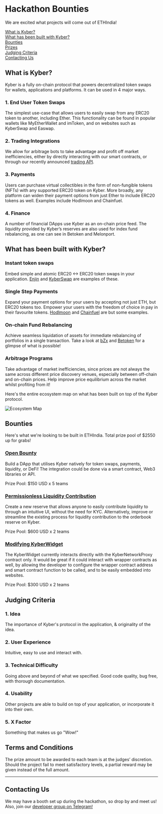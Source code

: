 # Hackathon Bounties

We are excited what projects will come out of ETHIndia!

<!-- Table Of Contents-->
[What is Kyber?](#what-is-kyber)<br>
[What has been built with Kyber?](#what-has-been-built-with-kyber)<br>
[Bounties](#bounties)<br>
[Prizes](#prizes)<br>
[Judging Criteria](#judging-criteria)<br>
[Contacting Us](#contacting-us)

## What is Kyber?

Kyber is a fully on-chain protocol that powers decentralized token swaps for wallets, applications and platforms. It can be used in 4 major ways.

### 1. End User Token Swaps
The simplest use-case that allows users to easily swap from any ERC20 token to another, including Ether. This functionality can be found in popular wallets like MyEtherWallet and imToken, and on websites such as KyberSwap and Easwap.

### 2. Trading Integrations
We allow for arbitrage bots to take advantage and profit off market inefficiencies, either by directly interacting with our smart contracts, or through our recently announced [trading API](https://blog.kyber.network/introducing-the-kyber-trading-api-b30550645b74).

### 3. Payments
Users can purchase virtual collectibles in the form of non-fungible tokens (NFTs) with any supported ERC20 token on Kyber. More broadly, any platform can widen their payment options from just Ether to include ERC20 tokens as well. Examples include Hodlmoon and Chainfuel.

### 4. Finance
A number of financial DApps use Kyber as an on-chain price feed. The liquidity provided by Kyber’s reserves are also used for index fund rebalancing, as one can see in Betoken and Melonport.


## What has been built with Kyber?

### Instant token swaps
Embed simple and atomic ERC20 <-> ERC20 token swaps in your application. [Enjin](https://blog.kyber.network/enjin-wallet-integrates-kyber-to-enable-in-wallet-token-swaps-476a08f9bf9a) and [KyberSwap](https://kyberswap.com/swap/eth-knc) are examples of these.

### Single Step Payments
Expand your payment options for your users by accepting not just ETH, but ERC20 tokens too. Empower your users with the freedom of choice in pay in their favourite tokens. [Hodlmoon](https://blog.kyber.network/hodlmoon-to-integrate-kybers-woocommerce-plugin-and-accept-token-payments-6baeda65c10e) and [Chainfuel](https://www.chainfuel.com/blog/chainfuel-integrates-kyberwidget-to-accept-erc20-tokens-for-telegram-community-management-automation) are but some examples.

### On-chain Fund Rebalancing
Achieve seamless liquidation of assets for immediate rebalancing of portfolios in a single transaction. Take a look at [bZx](https://medium.com/@b0xNet/kyber-bzx-b6f5330289a6) and [Betoken](https://medium.com/betoken/6-primordial-reasons-to-build-a-decentralized-hedge-fund-with-kyber-1bbb3ed6a4d9) for a glimpse of what is possible!

### Arbitrage Programs

Take advantage of market inefficiencies, since prices are not always the same across different price discovery venues, especially between off-chain and on-chain prices. Help improve price equilibrium across the market whilst profiting from it!

Here's the entire ecosystem map on what has been built on top of the Kyber protocol.

![Ecosystem Map](https://developer.kyber.network/uploads/kyber-ecosystem.png)


## Bounties

Here's what we're looking to be built in ETHIndia. Total prize pool of $2550 up for grabs!

### [Open Bounty](https://github.com/KyberNetwork/hackathon-bounties/issues/21)
Build a DApp that utilises Kyber natively for token swaps, payments, liquidity, or DeFi! The integration could be done via a smart contract, Web3 libraries or API.

Prize Pool: $150 USD x 5 teams

### [Permissionless Liquidity Contribution](https://github.com/KyberNetwork/hackathon-bounties/issues/22)
Create a new reserve that allows anyone to easily contribute liquidity to through an intuitive UI, without the need for KYC. Alternatively, improve or streamline the existing process for liquidity contribution to the orderbook reserve on Kyber.

Prize Pool: $600 USD x 2 teams

### [Modifying KyberWidget](https://github.com/KyberNetwork/hackathon-bounties/issues/23)
The KyberWidget currently interacts directly with the KyberNetworkProxy contract only. It would be great if it could interact with wrapper contracts as well, by allowing the developer to configure the wrapper contract address and smart contract function to be called, and to be easily embedded into websites.

Prize Pool: $300 USD x 2 teams


## Judging Criteria
### 1. Idea
The importance of Kyber's protocol in the application, & originality of the idea.

### 2. User Experience
Intuitive, easy to use and interact with.

### 3. Technical Difficulty
Going above and beyond of what we specified. Good code quality, bug free, with thorough documentation.

### 4. Usability
Other projects are able to build on top of your application, or incorporate it into their own.

### 5. X Factor
Something that makes us go "Wow!"


## Terms and Conditions

The prize amount to be awarded to each team is at the judges’ discretion. Should the project fail to meet satisfactory levels, a partial reward may be given instead of the full amount.

---

## Contacting Us
We may have a booth set up during the hackathon, so drop by and meet us!
Also, join our [developer group on Telegram!](https://t.me/kyberdeveloper)
